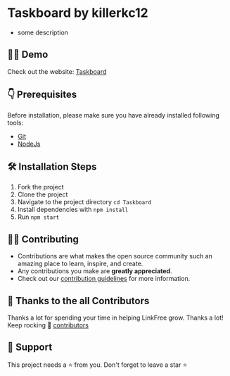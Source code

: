 # Taskboard by killerkc12

- some description

## 👨‍💻 Demo

Check out the website: [Taskboard](https://taskboard-killerkc12.vercel.app/)

## 👇 Prerequisites

Before installation, please make sure you have already installed following tools:

- [Git](https://git-scm.com/downloads)
- [NodeJs](https://nodejs.org/en/download/)

## 🛠️ Installation Steps

1. Fork the project
2. Clone the project
3. Navigate to the project directory `cd Taskboard`
4. Install dependencies with `npm install`
5. Run `npm start`
<!-- 6. Optional : Run the tests with `npm run cypress:run` -->

<!-- Alternatively, skip all the steps by using [![Gitpod Ready-to-Code](https://img.shields.io/badge/Gitpod-Ready--to--Code-blue?logo=gitpod)](https://gitpod.io/#https://github.com/EddieHubCommunity/LinkFree/) -->

## 👨‍💻 Contributing

- Contributions are what makes the open source community such an amazing place to learn, inspire, and create.
- Any contributions you make are **greatly appreciated**.
- Check out our [contribution guidelines](https://github.com/killerkc12/Taskboard/blob/master/Contributing.md) for more information.

## 💪 Thanks to the all Contributors

Thanks a lot for spending your time in helping LinkFree grow. Thanks a lot! Keep rocking 🍻
[contributors](https://github.com/killerkc12/Taskboard/graphs/contributors)

## 🙏 Support

This project needs a ⭐️ from you. Don't forget to leave a star ⭐️
